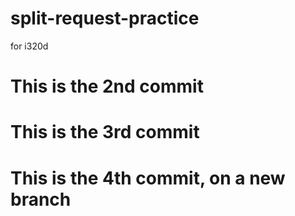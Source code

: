 # split-request-practice
for i320d
# This is the 2nd commit 
# This is the 3rd commit

# This is the 4th commit, on a new branch